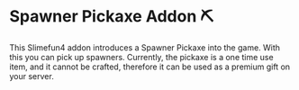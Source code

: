 # Spawner Pickaxe Addon ⛏️

This Slimefun4 addon introduces a Spawner Pickaxe into the game. With this you can pick up spawners. Currently, the pickaxe is a one time use item, and it cannot be crafted, therefore it can be used as a premium gift on your server.

